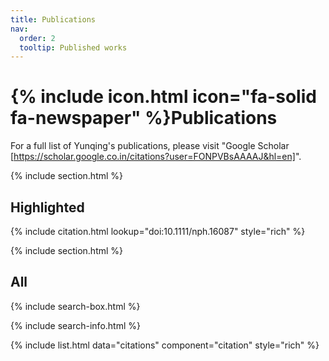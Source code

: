 ```yaml
---
title: Publications
nav:
  order: 2
  tooltip: Published works
---
```


# {% include icon.html icon="fa-solid fa-newspaper" %}Publications

For a full list of Yunqing's publications, please visit "Google Scholar [https://scholar.google.co.in/citations?user=FONPVBsAAAAJ&hl=en]".

{% include section.html %}

## Highlighted

{% include citation.html lookup="doi:10.1111/nph.16087" style="rich" %}

{% include section.html %}

## All

{% include search-box.html %}

{% include search-info.html %}

{% include list.html data="citations" component="citation" style="rich" %}
